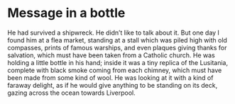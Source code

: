 Message in a bottle
===================


He had survived a shipwreck. He didn’t like to talk about it. But one day I found him at a flea market, standing at a stall which was piled high with old compasses, prints of famous warships, and even plaques giving thanks for salvation, which must have been taken from a Catholic church. He was holding a little bottle in his hand; inside it was a tiny replica of the Lusitania, complete with black smoke coming from each chimney, which must have been made from some kind of wool. He was looking at it with a kind of faraway delight, as if he would give anything to be standing on its deck, gazing across the ocean towards Liverpool.
